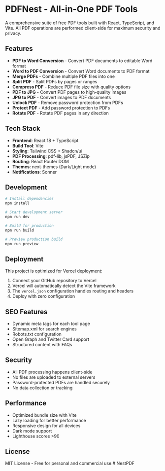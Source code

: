 # PDFNest - All-in-One PDF Tools

A comprehensive suite of free PDF tools built with React, TypeScript, and Vite. All PDF operations are performed client-side for maximum security and privacy.

## Features

- **PDF to Word Conversion** - Convert PDF documents to editable Word format
- **Word to PDF Conversion** - Convert Word documents to PDF format
- **Merge PDFs** - Combine multiple PDF files into one
- **Split PDF** - Split PDFs by pages or ranges
- **Compress PDF** - Reduce PDF file size with quality options
- **PDF to JPG** - Convert PDF pages to high-quality images
- **JPG to PDF** - Convert images to PDF documents
- **Unlock PDF** - Remove password protection from PDFs
- **Protect PDF** - Add password protection to PDFs
- **Rotate PDF** - Rotate PDF pages in any direction

## Tech Stack

- **Frontend**: React 18 + TypeScript
- **Build Tool**: Vite
- **Styling**: Tailwind CSS + Shadcn/ui
- **PDF Processing**: pdf-lib, jsPDF, JSZip
- **Routing**: React Router DOM
- **Themes**: next-themes (Dark/Light mode)
- **Notifications**: Sonner

## Development

```bash
# Install dependencies
npm install

# Start development server
npm run dev

# Build for production
npm run build

# Preview production build
npm run preview
```

## Deployment

This project is optimized for Vercel deployment:

1. Connect your GitHub repository to Vercel
2. Vercel will automatically detect the Vite framework
3. The `vercel.json` configuration handles routing and headers
4. Deploy with zero configuration

## SEO Features

- Dynamic meta tags for each tool page
- Sitemap.xml for search engines
- Robots.txt configuration
- Open Graph and Twitter Card support
- Structured content with FAQs

## Security

- All PDF processing happens client-side
- No files are uploaded to external servers
- Password-protected PDFs are handled securely
- No data collection or tracking

## Performance

- Optimized bundle size with Vite
- Lazy loading for better performance
- Responsive design for all devices
- Dark mode support
- Lighthouse scores >90

## License

MIT License - Free for personal and commercial use.# NestPDF
